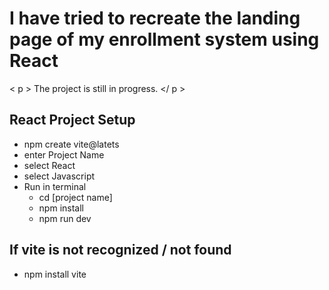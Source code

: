 # I have tried to recreate the landing page of my enrollment system using React

< p > The project is still in progress. </ p >

## React Project Setup

- npm create vite@latets
- enter Project Name
- select React
- select Javascript
- Run in terminal
  - cd [project name]
  - npm install
  - npm run dev

## If vite is not recognized / not found

- npm install vite
